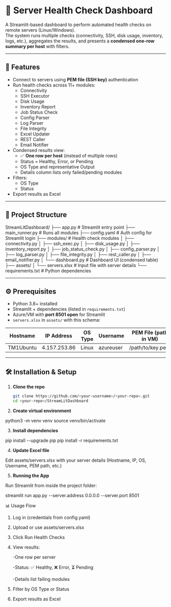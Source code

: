 # 🔧 Server Health Check Dashboard

A Streamlit-based dashboard to perform automated health checks on remote servers (Linux/Windows).  
The system runs multiple checks (connectivity, SSH, disk usage, inventory, logs, etc.), aggregates the results, and presents a **condensed one-row summary per host** with filters.

---

## 🚀 Features
- Connect to servers using **PEM file (SSH key)** authentication
- Run health checks across 11+ modules:
  - Connectivity
  - SSH Executor
  - Disk Usage
  - Inventory Report
  - Job Status Check
  - Config Parser
  - Log Parser
  - File Integrity
  - Excel Updater
  - REST Caller
  - Email Notifier
- Condensed results view:
  - ✅ **One row per host** (instead of multiple rows)
  - Status = Healthy, Error, or Pending
  - OS Type and representative Output
  - Details column lists only failed/pending modules
- Filters:
  - OS Type
  - Status
- Export results as Excel

---

## 📂 Project Structure
StreamLitDashboard/
├── app.py # Streamlit entry point
├── main_runner.py # Runs all modules
├── config.yaml # Auth config for Streamlit login
├── modules/ # Health check modules
│ ├── connectivity.py
│ ├── ssh_exec.py
│ ├── disk_usage.py
│ ├── inventory_report.py
│ ├── job_status_check.py
│ ├── config_parser.py
│ ├── log_parser.py
│ ├── file_integrity.py
│ ├── rest_caller.py
│ ├── email_notifier.py
│ └── dashboard.py # Dashboard UI (condensed table)
├── assets/
│ └── servers.xlsx # Input file with server details
└── requirements.txt # Python dependencies



---

## ⚙️ Prerequisites
- Python 3.8+ installed
- Streamlit + dependencies (listed in `requirements.txt`)
- Azure/VM with **port 8501 open** for Streamlit
- `servers.xlsx` in `assets/` with this schema:

| Hostname   | IP Address    | OS Type | Username  | PEM File (path in VM) | Port | Command  | TaskName |
|------------|--------------|---------|-----------|-----------------------|------|----------|----------|
| TM1Ubuntu  | 4.157.253.86 | Linux   | azureuser | /path/to/key.pem      | 22   | hostname | sshd     |

---

## 🛠️ Installation & Setup

1. **Clone the repo**
   ```bash
   git clone https://github.com/<your-username>/<your-repo>.git
   cd <your-repo>/StreamLitDashboard


2. **Create virtual environment**

python3 -m venv venv
source venv/bin/activate


3. **Install dependencies**

pip install --upgrade pip
pip install -r requirements.txt


4. **Update Excel file**

Edit assets/servers.xlsx with your server details (Hostname, IP, OS, Username, PEM path, etc.)

5. **Running the App**

Run Streamlit from inside the project folder:

streamlit run app.py --server.address 0.0.0.0 --server.port 8501

📊 Usage Flow

1. Log in (credentials from config.yaml)

2. Upload or use assets/servers.xlsx

3. Click Run Health Checks

4. View results:

   -One row per server

   -Status: ✅ Healthy, ❌ Error, ⏳ Pending

   -Details list failing modules

5. Filter by OS Type or Status

6. Export results as Excel